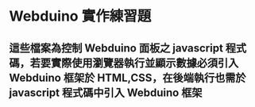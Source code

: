 # Webduino 實作練習題
## 這些檔案為控制 Webduino 面板之 javascript 程式碼，若要實際使用瀏覽器執行並顯示數據必須引入 Webduino 框架於 HTML,CSS，在後端執行也需於 javascript 程式碼中引入 Webduino 框架